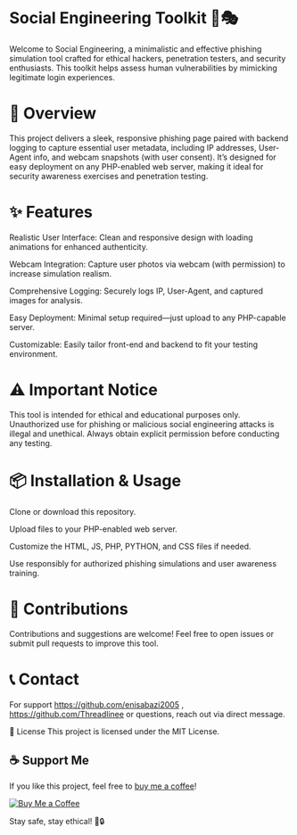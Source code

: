 # Social Engineering Toolkit 🔐🎭
Welcome to Social Engineering, a minimalistic and effective phishing simulation tool crafted for ethical hackers, penetration testers, and security enthusiasts. This toolkit helps assess human vulnerabilities by mimicking legitimate login experiences.

# 🚀 Overview
This project delivers a sleek, responsive phishing page paired with backend logging to capture essential user metadata, including IP addresses, User-Agent info, and webcam snapshots (with user consent). It’s designed for easy deployment on any PHP-enabled web server, making it ideal for security awareness exercises and penetration testing.

# ✨ Features
Realistic User Interface: Clean and responsive design with loading animations for enhanced authenticity.

Webcam Integration: Capture user photos via webcam (with permission) to increase simulation realism.

Comprehensive Logging: Securely logs IP, User-Agent, and captured images for analysis.

Easy Deployment: Minimal setup required—just upload to any PHP-capable server.

Customizable: Easily tailor front-end and backend to fit your testing environment.

# ⚠️ Important Notice
This tool is intended for ethical and educational purposes only. Unauthorized use for phishing or malicious social engineering attacks is illegal and unethical. Always obtain explicit permission before conducting any testing.

# 📦 Installation & Usage
Clone or download this repository.

Upload files to your PHP-enabled web server.

Customize the HTML, JS, PHP, PYTHON, and CSS files if needed.

Use responsibly for authorized phishing simulations and user awareness training.

# 🤝 Contributions
Contributions and suggestions are welcome! Feel free to open issues or submit pull requests to improve this tool.

# 📞 Contact
For support https://github.com/enisabazi2005 , https://github.com/Threadlinee or questions, reach out via direct message.

📃 License
This project is licensed under the MIT License.

## ☕ Support Me
If you like this project, feel free to [buy me a coffee](https://ko-fi.com/G2G114SBVV)!

[![Buy Me a Coffee](https://ko-fi.com/img/githubbutton_sm.svg)](https://ko-fi.com/G2G114SBVV)

Stay safe, stay ethical! 🚀🔒
